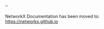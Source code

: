 '<meta http-equiv="refresh" content="0; URL=https://networkx.github.io/documentation/stable/_modules/networkx/algorithms/link_prediction.html">'

NetworkX Documentation has been moved to:<br><a href="https://networkx.github.io">https://networkx.github.io</a>
